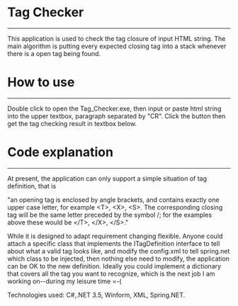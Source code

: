 # **Tag Checker**
-----------------------------------------
This application is used to check the tag closure of input HTML string. 
The main algorithm is putting every expected closing tag into a stack whenever there is a open tag being found.

# **How to use**
-----------------------------------------
Double click to open the Tag_Checker.exe, then input or paste html string into the upper textbox, paragraph separated by "CR". Click the button then get the tag checking result in textbox below.

# **Code explanation**
-----------------------------------------
At present, the application can only support a simple situation of tag definition, that is 

"an  opening  tag  is  enclosed  by  angle  brackets,  and contains exactly one upper case letter, for example \<T>, \<X>, \<S>. The corresponding closing tag will be the same letter preceded by the symbol /; for the examples above these would be \</T>, \</X>, \</S>."

While it is designed to adapt requirement changing flexible. Anyone could attach a specific class that implements the ITagDefinition interface to tell about what a valid tag looks like, and modify the config.xml to tell spring.net which class to be injected, then nothing else need to modify, the application can be OK to the new definition. Ideally you could implement a dictionary that covers all the tag you want to recognize, which is the next job I am working on--during my leisure time =-( 


Technologies used: C#,.NET 3.5, Winform, XML, Spring.NET.


